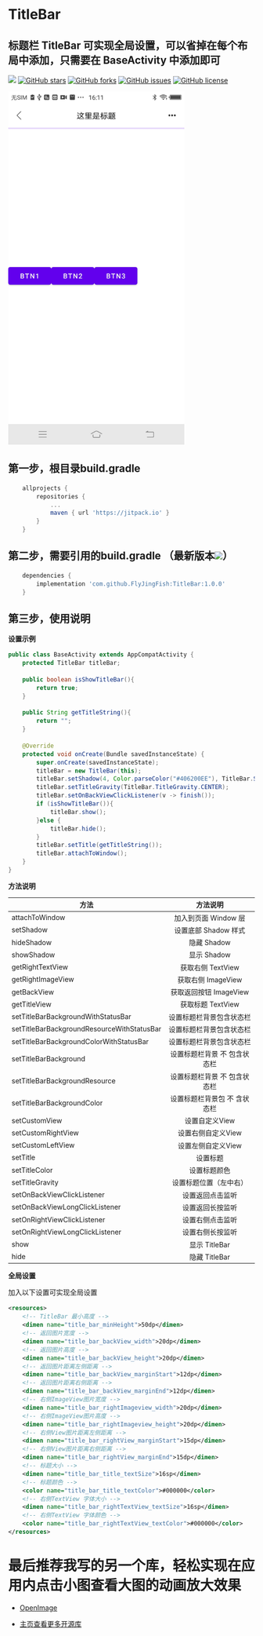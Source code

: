 # TitleBar
## 标题栏 TitleBar 可实现全局设置，可以省掉在每个布局中添加，只需要在 BaseActivity 中添加即可 

[![](https://jitpack.io/v/FlyJingFish/TitleBar.svg)](https://jitpack.io/#FlyJingFish/TitleBar)
[![GitHub stars](https://img.shields.io/github/stars/FlyJingFish/TitleBar.svg)](https://github.com/FlyJingFish/TitleBar/stargazers)
[![GitHub forks](https://img.shields.io/github/forks/FlyJingFish/TitleBar.svg)](https://github.com/FlyJingFish/TitleBar/network)
[![GitHub issues](https://img.shields.io/github/issues/FlyJingFish/TitleBar.svg)](https://github.com/FlyJingFish/TitleBar/issues)
[![GitHub license](https://img.shields.io/github/license/FlyJingFish/TitleBar.svg)](https://github.com/FlyJingFish/TitleBar/blob/master/LICENSE)


<img src="https://github.com/FlyJingFish/TitleBar/blob/master/screenshot/Screenshot_20230320_161148.jpg" width="360px" height="720px" alt="show" />


## 第一步，根目录build.gradle

```gradle
    allprojects {
        repositories {
            ...
            maven { url 'https://jitpack.io' }
        }
    }
```
## 第二步，需要引用的build.gradle （最新版本[![](https://jitpack.io/v/FlyJingFish/TitleBar.svg)](https://jitpack.io/#FlyJingFish/TitleBar)）

```gradle
    dependencies {
        implementation 'com.github.FlyJingFish:TitleBar:1.0.0'
    }
```
## 第三步，使用说明

**设置示例**

```java
public class BaseActivity extends AppCompatActivity {
    protected TitleBar titleBar;

    public boolean isShowTitleBar(){
        return true;
    }

    public String getTitleString(){
        return "";
    }

    @Override
    protected void onCreate(Bundle savedInstanceState) {
        super.onCreate(savedInstanceState);
        titleBar = new TitleBar(this);
        titleBar.setShadow(4, Color.parseColor("#406200EE"), TitleBar.ShadowType.GRADIENT);
        titleBar.setTitleGravity(TitleBar.TitleGravity.CENTER);
        titleBar.setOnBackViewClickListener(v -> finish());
        if (isShowTitleBar()){
            titleBar.show();
        }else {
            titleBar.hide();
        }
        titleBar.setTitle(getTitleString());
        titleBar.attachToWindow();
    }
}
```

**方法说明**

| 方法                                           |       方法说明       |
|----------------------------------------------|:----------------:|
| attachToWindow                               |  加入到页面 Window 层  |
| setShadow                                    |  设置底部 Shadow 样式  |
| hideShadow                                   |    隐藏 Shadow     |
| showShadow                                   |    显示 Shadow     |
| getRightTextView                             |  获取右侧 TextView   |
| getRightImageView                            |  获取右侧 ImageView  |
| getBackView                                  | 获取返回按钮 ImageView |
| getTitleView                                 |  获取标题 TextView   |
| setTitleBarBackgroundWithStatusBar           |   设置标题栏背景包含状态栏   |
| setTitleBarBackgroundResourceWithStatusBar   |   设置标题栏背景包含状态栏   |
| setTitleBarBackgroundColorWithStatusBar      |   设置标题栏背景包含状态栏   |
| setTitleBarBackground                        | 设置标题栏背景 不 包含状态栏  |
| setTitleBarBackgroundResource                | 设置标题栏背景 不 包含状态栏  |
| setTitleBarBackgroundColor                   | 设置标题栏背景包 不 含状态栏  |
| setCustomView                                |    设置自定义View     |
| setCustomRightView                           |   设置右侧自定义View    |
| setCustomLeftView                            |   设置左侧自定义View    |
| setTitle                                     |       设置标题       |
| setTitleColor                                |      设置标题颜色      |
| setTitleGravity                              |   设置标题位置（左中右）    |
| setOnBackViewClickListener                   |     设置返回点击监听     |
| setOnBackViewLongClickListener               |     设置返回长按监听     |
| setOnRightViewClickListener                  |     设置右侧点击监听     |
| setOnRightViewLongClickListener              |     设置右侧长按监听     |
| show                                         |   显示 TitleBar    |
| hide                                         |   隐藏 TitleBar    |

**全局设置**

加入以下设置可实现全局设置

```xml
<resources>
    <!-- TitleBar 最小高度 -->
    <dimen name="title_bar_minHeight">50dp</dimen>
    <!-- 返回图片宽度 -->
    <dimen name="title_bar_backView_width">20dp</dimen>
    <!-- 返回图片高度 -->
    <dimen name="title_bar_backView_height">20dp</dimen>
    <!-- 返回图片距离左侧距离 -->
    <dimen name="title_bar_backView_marginStart">12dp</dimen>
    <!-- 返回图片距离右侧距离 -->
    <dimen name="title_bar_backView_marginEnd">12dp</dimen>
    <!-- 右侧ImageView图片宽度 -->
    <dimen name="title_bar_rightImageview_width">20dp</dimen>
    <!-- 右侧ImageView图片高度 -->
    <dimen name="title_bar_rightImageview_height">20dp</dimen>
    <!-- 右侧View图片距离左侧距离 -->
    <dimen name="title_bar_rightView_marginStart">15dp</dimen>
    <!-- 右侧View图片距离右侧距离 -->
    <dimen name="title_bar_rightView_marginEnd">15dp</dimen>
    <!-- 标题大小 -->
    <dimen name="title_bar_title_textSize">16sp</dimen>
    <!-- 标题颜色 -->
    <color name="title_bar_title_textColor">#000000</color>
    <!-- 右侧TextView 字体大小 -->
    <dimen name="title_bar_rightTextView_textSize">16sp</dimen>
    <!-- 右侧TextView 字体颜色 -->
    <color name="title_bar_rightTextView_textColor">#000000</color>
</resources>
```

# 最后推荐我写的另一个库，轻松实现在应用内点击小图查看大图的动画放大效果

- [OpenImage](https://github.com/FlyJingFish/OpenImage) 

- [主页查看更多开源库](https://github.com/FlyJingFish)



